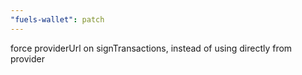 ```yaml
---
"fuels-wallet": patch
---
```


force providerUrl on signTransactions, instead of using directly from provider

